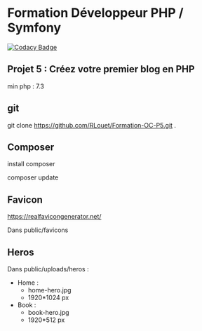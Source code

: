 # Formation Développeur PHP / Symfony

[![Codacy Badge](https://api.codacy.com/project/badge/Grade/e298d43c8c75443fa18801643335069a)](https://app.codacy.com/gh/RLouet/Formation-OC-P5?utm_source=github.com&utm_medium=referral&utm_content=RLouet/Formation-OC-P5&utm_campaign=Badge_Grade)

## Projet 5 : Créez votre premier blog en PHP

min php : 7.3

## git 
git clone https://github.com/RLouet/Formation-OC-P5.git .

## Composer
install composer

composer update

## Favicon
https://realfavicongenerator.net/

Dans public/favicons

## Heros

Dans public/uploads/heros : 
- Home : 
  - home-hero.jpg
  - 1920*1024 px
- Book : 
  - book-hero.jpg
  - 1920*512 px